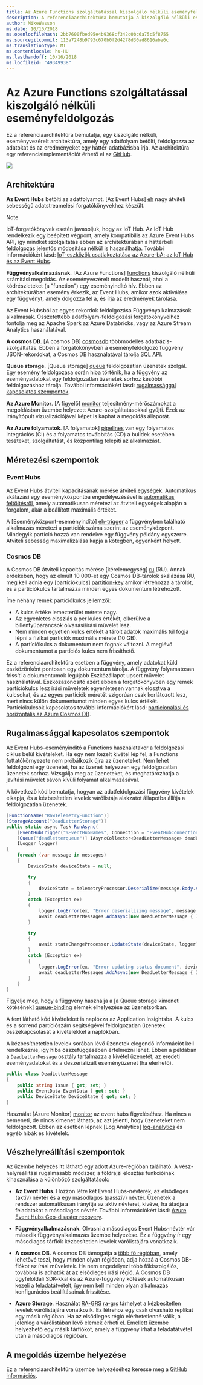 ```yaml
---
title: Az Azure Functions szolgáltatással kiszolgáló nélküli eseményfeldolgozás
description: A referenciaarchitektúra bemutatja a kiszolgáló nélküli eseményfogadás és feldolgozás
author: MikeWasson
ms.date: 10/16/2018
ms.openlocfilehash: 2bb7600fbed95e4b9368cf342c0bc6a75c5f8755
ms.sourcegitcommit: 113a7248b9793c670b0f2d4278d30ad8616abe6c
ms.translationtype: MT
ms.contentlocale: hu-HU
ms.lasthandoff: 10/16/2018
ms.locfileid: "49349938"
---
```

# <a name="serverless-event-processing-using-azure-functions"></a>Az Azure Functions szolgáltatással kiszolgáló nélküli eseményfeldolgozás

Ez a referenciaarchitektúra bemutatja, egy kiszolgáló nélküli, eseményvezérelt architektúra, amely egy adatfolyam betölti, feldolgozza az adatokat és az eredményeket egy háttér-adatbázisba írja. Az architektúra egy referenciaimplementációt érhető el az [GitHub][github].

![](./_images/serverless-event-processing.png)

## <a name="architecture"></a>Architektúra

**Az Event Hubs** betölti az adatfolyamot. [Az Event Hubs] [ eh] nagy átviteli sebességű adatstreamelési forgatókönyvekhez készült.

> [!NOTE]
> IoT-forgatókönyvek esetén javasoljuk, hogy az IoT Hub. Az IoT Hub rendelkezik egy beépített végpont, amely kompatibilis az Azure Event Hubs API, így mindkét szolgáltatás ebben az architektúrában a háttérbeli feldolgozás jelentős módosítása nélkül is használhatja. További információkért lásd: [IoT-eszközök csatlakoztatása az Azure-bA: az IoT Hub és az Event Hubs][iot].

**Függvényalkalmazásnak**. [Az Azure Functions] [ functions] kiszolgáló nélküli számítási megoldás. Az eseményvezérelt modellt használ, ahol a kódrészleteket (a "function") egy eseményindító hív. Ebben az architektúrában esemény érkezik, az Event Hubs, amikor azok aktiválása egy függvényt, amely dolgozza fel a, és írja az eredmények tárolása.

Az Event Hubsból az egyes rekordok feldolgozása Függvényalkalmazások alkalmasak. Összetettebb adatfolyam-feldolgozási forgatókönyveihez fontolja meg az Apache Spark az Azure Databricks, vagy az Azure Stream Analytics használatával.

**A cosmos DB**. [A cosmos DB] [ cosmosdb] többmodelles adatbázis-szolgáltatás. Ebben a forgatókönyvben a eseményfeldolgozó függvény JSON-rekordokat, a Cosmos DB használatával tárolja [SQL API][cosmosdb-sql].

**Queue storage**. [Queue storage] [ queue] feldolgozatlan üzenetek szolgál. Egy esemény feldolgozása során hiba történik, ha a függvény az eseményadatokat egy feldolgozatlan üzenetek sorhoz későbbi feldolgozáshoz tárolja. További információkért lásd: [rugalmassággal kapcsolatos szempontok](#resiliency-considerations).

**Az Azure Monitor**. [A figyelő] [ monitor] teljesítmény-mérőszámokat a megoldásban üzembe helyezett Azure-szolgáltatásokkal gyűjti. Ezek az irányítópult vizualizációjával képet is kaphat a megoldás állapotát.

**Az Azure folyamatok**. [A folyamatok] [ pipelines] van egy folyamatos integrációs (CI) és a folyamatos továbbítás (CD) a buildek esetében teszteket, szolgáltatást, és központilag telepíti az alkalmazást.

## <a name="scalability-considerations"></a>Méretezési szempontok

### <a name="event-hubs"></a>Event Hubs

Az Event Hubs átviteli kapacitásának mérése [átviteli egységek][eh-throughput]. Automatikus skálázási egy eseményközpontba engedélyezésével is [automatikus feltöltésről][eh-autoscale], amely automatikusan méretezi az átviteli egységek alapján a forgalom, akár a beállított maximális értéket.

A [Eseményközpont-eseményindító] [ eh-trigger] a függvényben található alkalmazás méretezi a partíciók száma szerint az eseményközpont. Mindegyik partíció hozzá van rendelve egy függvény példány egyszerre. Átviteli sebesség maximalizálása kapja a kötegben, egyenként helyett.

### <a name="cosmos-db"></a>Cosmos DB

A Cosmos DB átviteli kapacitás mérése [kérelemegység] [ ru] (RU). Annak érdekében, hogy az elmúlt 10 000-et egy Cosmos DB-tárolók skálázása RU, meg kell adnia egy [partíciókulcs] [ partition-key] amikor létrehozza a tárolót, és a partíciókulcs tartalmazza minden egyes dokumentum létrehozott.

Íme néhány remek partíciókulcs jellemzői:

- A kulcs értéke lemezterület mérete nagy. 
- Az egyenletes eloszlás a per kulcs értékét, elkerülve a billentyűparancsok olvasási/írási művelet lesz.
- Nem minden egyetlen kulcs értékét a tárolt adatok maximális túl fogja lépni a fizikai partíciók maximális mérete (10 GB). 
- A partíciókulcs a dokumentum nem fognak változni. A meglévő dokumentumot a partíciós kulcs nem frissíthető. 

Ez a referenciaarchitektúra esetben a függvény, amely adatokat küld eszközönként pontosan egy dokumentum tárolja. A függvény folyamatosan frissíti a dokumentumok legújabb Eszközállapot upsert művelet használatával. Eszközazonosító azért ebben a forgatókönyvben egy remek partíciókulcs lesz írási műveletek egyenletesen vannak elosztva a kulcsokat, és az egyes partíciók méretét szigorúan csak korlátozott lesz, mert nincs külön dokumentumot minden egyes kulcs értékét. Partíciókulcsok kapcsolatos további információkért lásd: [particionálási és horizontális az Azure Cosmos DB][cosmosdb-scale].

## <a name="resiliency-considerations"></a>Rugalmassággal kapcsolatos szempontok

Az Event Hubs-eseményindító a Functions használatakor a feldolgozási ciklus belül kivételeket. Ha egy nem kezelt kivétel lép fel, a Functions futtatókörnyezete nem próbálkozik újra az üzeneteket. Nem lehet feldolgozni egy üzenetet, ha az üzenet helyezzen egy feldolgozatlan üzenetek sorhoz. Vizsgálja meg az üzeneteket, és meghatározhatja a javítási művelet sávon kívüli folyamat alkalmazásával. 

A következő kód bemutatja, hogyan az adatfeldolgozási függvény kivételek elkapja, és a kézbesítetlen levelek várólistája alakzatot állapotba állítja a feldolgozatlan üzenetek.

```csharp
[FunctionName("RawTelemetryFunction")]
[StorageAccount("DeadLetterStorage")]
public static async Task RunAsync(
    [EventHubTrigger("%EventHubName%", Connection = "EventHubConnection", ConsumerGroup ="%EventHubConsumerGroup%")]EventData[] messages,
    [Queue("deadletterqueue")] IAsyncCollector<DeadLetterMessage> deadLetterMessages,
    ILogger logger)
{
    foreach (var message in messages)
    {
        DeviceState deviceState = null;

        try
        {
            deviceState = telemetryProcessor.Deserialize(message.Body.Array, logger);
        }
        catch (Exception ex)
        {
            logger.LogError(ex, "Error deserializing message", message.SystemProperties.PartitionKey, message.SystemProperties.SequenceNumber);
            await deadLetterMessages.AddAsync(new DeadLetterMessage { Issue = ex.Message, EventData = message });
        }

        try
        {
            await stateChangeProcessor.UpdateState(deviceState, logger);
        }
        catch (Exception ex)
        {
            logger.LogError(ex, "Error updating status document", deviceState);
            await deadLetterMessages.AddAsync(new DeadLetterMessage { Issue = ex.Message, EventData = message, DeviceState = deviceState });
        }
    }
}
```

Figyelje meg, hogy a függvény használja a [a Queue storage kimeneti kötésének] [ queue-binding] elemek elhelyezése az üzenetsorban.

A fent látható kód kivételeket is naplózza az Application Insightsba. A kulcs és a sorrend partíciószám segítségével feldolgozatlan üzenetek összekapcsolását a kivételekkel a naplókban. 

A kézbesíthetetlen levelek sorában lévő üzenetek elegendő információt kell rendelkeznie, így hiba összefüggésében értelmezni lehet. Ebben a példában a `DeadLetterMessage` osztály tartalmazza a kivétel üzenetét, az eredeti eseményadatokat és a deszerializált eseményüzenet (ha elérhető). 

```csharp
public class DeadLetterMessage
{
    public string Issue { get; set; }
    public EventData EventData { get; set; }
    public DeviceState DeviceState { get; set; }
}
```

Használat [Azure Monitor] [ monitor] az event hubs figyeléséhez. Ha nincs a bemeneti, de nincs kimenet látható, az azt jelenti, hogy üzeneteket nem feldolgozott. Ebben az esetben lépnek [Log Analytics] [ log-analytics] és egyéb hibák és kivételek.

## <a name="disaster-recovery-considerations"></a>Vészhelyreállítási szempontok

Az üzembe helyezés itt látható egy adott Azure-régióban található. A vész-helyreállítási rugalmasabb módszer, a földrajzi elosztás funkcióinak kihasználása a különböző szolgáltatások:

- **Az Event Hubs**. Hozzon létre két Event Hubs-névterek, az elsődleges (aktív) névtér és a egy másodlagos (passzív) névtér. Üzenetek a rendszer automatikusan irányítja az aktív névteret, kivéve, ha átadja a feladatokat a másodlagos névtér. További információkért lásd: [Azure Event Hubs Geo-disaster recovery][eh-dr].

- **Függvényalkalmazásnak**. Olvasni a másodlagos Event Hubs-névtér vár második függvényalkalmazás üzembe helyezése. Ez a függvény ír egy másodlagos tárfiók kézbesítetlen levelek várólistájára vonatkozik.

- **A cosmos DB**. A cosmos DB támogatja a [több fő régióban][cosmosdb-geo], amely lehetővé teszi, hogy minden olyan régióban, adja hozzá a Cosmos DB-fiókot az írási műveletek. Ha nem engedélyezi több főkiszolgálós, továbbra is adhatók át az elsődleges írási régió. A Cosmos DB ügyféloldali SDK-kkal és az Azure-függvény kötések automatikusan kezeli a feladatátvételt, így nem kell minden olyan alkalmazás konfigurációs beállításainak frissítése.

- **Azure Storage**. Használat [RA-GRS] [ ra-grs] tárhelyet a kézbesítetlen levelek várólistájára vonatkozik. Ez létrehoz egy csak olvasható replikát egy másik régióban. Ha az elsődleges régió elérhetetlenné válik, a jelenleg a várólistában lévő elemek érheti el. Emellett üzembe helyezhető egy másik tárfiókot, amely a függvény írhat a feladatátvétel után a másodlagos régióban.

## <a name="deploy-the-solution"></a>A megoldás üzembe helyezése

Ez a referenciaarchitektúra üzembe helyezéséhez keresse meg a [GitHub információs][readme]. 

<!-- links -->

[cosmosdb]: /azure/cosmos-db/introduction
[cosmosdb-geo]: /azure/cosmos-db/distribute-data-globally
[cosmosdb-scale]: /azure/cosmos-db/partition-data
[cosmosdb-sql]: /azure/cosmos-db/sql-api-introduction
[eh]: /azure/event-hubs/
[eh-autoscale]: /azure/event-hubs/event-hubs-auto-inflate
[eh-dr]: /azure/event-hubs/event-hubs-geo-dr
[eh-throughput]: /azure/event-hubs/event-hubs-features#throughput-units
[eh-trigger]: /azure/azure-functions/functions-bindings-event-hubs
[functions]: /azure/azure-functions/functions-overview
[iot]: /azure/iot-hub/iot-hub-compare-event-hubs
[log-analytics]: /azure/log-analytics/log-analytics-queries
[monitor]: /azure/azure-monitor/overview
[partition-key]: /azure/cosmos-db/partition-data
[pipelines]: /azure/devops/pipelines/index
[queue]: /azure/storage/queues/storage-queues-introduction
[queue-binding]: /azure/azure-functions/functions-bindings-storage-queue#output
[ra-grs]: /azure/storage/common/storage-redundancy-grs
[ru]: /azure/cosmos-db/request-units

[github]: https://github.com/mspnp/serverless-reference-implementation
[readme]: https://github.com/mspnp/serverless-reference-implementation/blob/master/README.md